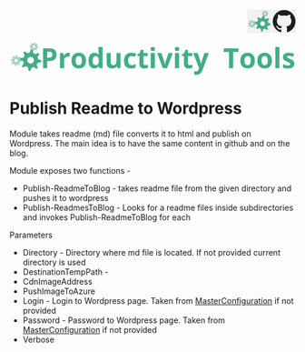 <!--Category:react,firebase--> 
 <p align="right">
    <a href="http://productivitytools.tech/productivitytools-createsqlserverdatabase/"><img src="Images/Header/ProductivityTools_green_40px_2.png" /><a> 
    <a href="https://github.com/pwujczyk/ProductivityTools.Learning.ReactWithFirebaseAuthWithDb"><img src="Images/Header/Github_border_40px.png" /></a>
</p>
<p align="center">
    <a href="http://http://productivitytools.tech/">
        <img src="Images/Header/LogoTitle_green_500px.png" />
    </a>
</p>


# Publish Readme to Wordpress

Module takes readme (md) file converts it to html and publish on Wordpress. The main idea is to have the same content in github and on the blog.

<!--more-->

Module exposes two functions - 
- Publish-ReadmeToBlog - takes readme file from the given directory and pushes it to wordpress
- Publish-ReadmesToBlog - Looks for a readme files inside subdirectories and invokes Publish-ReadmeToBlog for each 

Parameters
- Directory - Directory where md file is located. If not provided current directory is used
- DestinationTempPath - 
- CdnImageAddress
- PushImageToAzure
- Login - Login to Wordpress page. Taken from [MasterConfiguration](http://productivitytools.tech/powershell-master-configuration/) if not provided
- Password - Password to Wordpress page. Taken from [MasterConfiguration](http://productivitytools.tech/powershell-master-configuration/) if not provided
- Verbose
